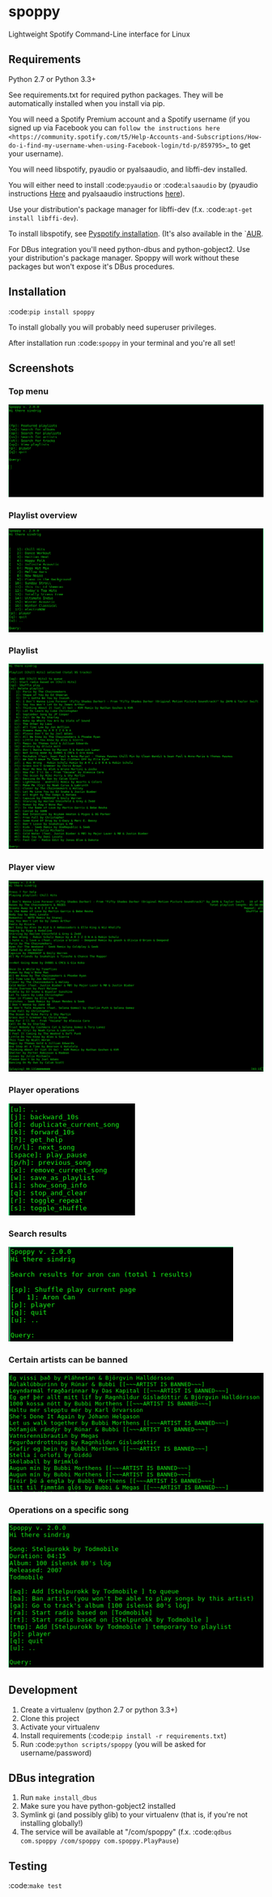 # spoppy
Lightweight Spotify Command-Line interface for Linux

## Requirements

Python 2.7 or Python 3.3+

See requirements.txt for required python packages. They will be automatically installed when you install via pip.

You will need a Spotify Premium account and a Spotify username (if you signed up via Facebook you can `follow the instructions here <https://community.spotify.com/t5/Help-Accounts-and-Subscriptions/How-do-i-find-my-username-when-using-Facebook-login/td-p/859795>`_ to get your username).

You will need libspotify, pyaudio or pyalsaaudio, and libffi-dev installed.

You will either need to install :code:`pyaudio` or :code:`alsaaudio` by (pyaudio instructions [Here](https://people.csail.mit.edu/hubert/pyaudio/) and pyalsaaudio instructions [here](http://larsimmisch.github.io/pyalsaaudio/pyalsaaudio.html#installation)).

Use your distribution's package manager for libffi-dev (f.x. :code:`apt-get install libffi-dev`).

To install libspotify, see [Pyspotify installation](https://pyspotify.mopidy.com/en/latest/installation/#install-from-source). (It's also available in the `[AUR](https://aur.archlinux.org/packages/libspotify/).

For DBus integration you'll need python-dbus and python-gobject2. Use your distribution's package manager. Spoppy will work without these packages but won't expose it's DBus procedures.

## Installation

:code:`pip install spoppy`

To install globally you will probably need superuser privileges.

After installation run :code:`spoppy` in your terminal and you're all set!

## Screenshots

### Top menu
![Top menu](/screenshots/top_menu.png?raw=true "Top menu")
### Playlist overview
![Playlist overview](/screenshots/playlist_overview.png?raw=true "Playlist overview")
### Playlist
![Playlist](/screenshots/playlist.png?raw=true "Playlist")
### Player view
![Player](/screenshots/player.png?raw=true "Player")
### Player operations
![Player operations](/screenshots/player_operations.png?raw=true "Player operations")
### Search results
![Search results](/screenshots/search_results.png?raw=true "Search results")
### Certain artists can be banned
![Banned artists](/screenshots/banned_artist.png?raw=true "Banned artists")
### Operations on a specific song
![Song info](/screenshots/song_info.png?raw=true "Song info")

## Development

1. Create a virtualenv (python 2.7 or python 3.3+)
2. Clone this project
3. Activate your virtualenv
4. Install requirements (:code:`pip install -r requirements.txt`)
5. Run :code:`python scripts/spoppy` (you will be asked for username/password)

## DBus integration

1. Run `make install_dbus`
2. Make sure you have python-gobject2 installed
3. Symlink gi (and possibly glib) to your virtualenv (that is, if you're not installing globally!)
4. The service will be available at "/com/spoppy" (f.x. :code:`qdbus com.spoppy /com/spoppy com.spoppy.PlayPause`)

## Testing

:code:`make test`
